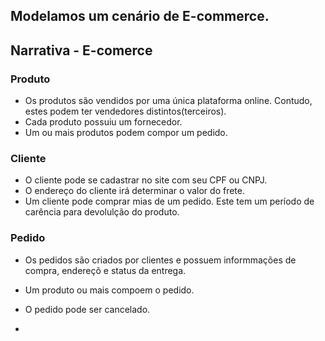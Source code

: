 ##  Modelamos um cenário de E-commerce.

## Narrativa - E-comerce
### Produto
- Os produtos são vendidos por uma única plataforma online. Contudo, estes podem ter vendedores distintos(terceiros).
- Cada produto possuiu um fornecedor.
- Um ou mais produtos podem compor um pedido.
### Cliente
- O cliente pode se cadastrar no site com seu CPF ou CNPJ.
- O endereço do cliente irá determinar o valor do frete.
- Um cliente pode comprar mias de um pedido. Este tem um período de carência para devolulção do produto.
### Pedido
- Os pedidos são criados por clientes e possuem informmações de compra, endereçõ e status da entrega.
- Um produto ou mais compoem o pedido.
- O pedido pode ser cancelado.

- 
